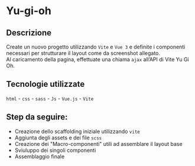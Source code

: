 # Yu-gi-oh
 ## Descrizione
 Create un nuovo progetto utilizzando `Vite` e `Vue 3` e definite i componenti necessari per strutturare il layout come da screenshot allegato.  
Al caricamento della pagina, effettuate una chiama `ajax` all’API di Vite Yu Gi Oh.
## Tecnologie utilizzate 

`html` - `css` - `sass` - `Js` - `Vue.js` - `Vite`

## Step da seguire:
- Creazione dello scaffolding iniziale utilizzando `vite`
- Aggiunta degli assets e dei file `scss`
- Creazione dei "Macro-componenti" utili ad assemblare il layout base
- Sviuluppo dei singoli componenti
- Assemblaggio finale
